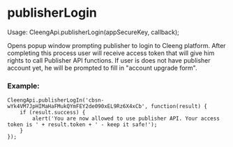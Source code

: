 publisherLogin
==============

Usage:
    CleengApi.publisherLogin(appSecureKey, callback);

Opens popup window prompting publisher to login to Cleeng platform. After completing this process user will
receive access token that will give him rights to call Publisher API functions.
If user is does not have publisher account yet, he will be prompted to fill in "account upgrade form".

### Example:

    CleengApi.publisherLogIn('cbsn-wYk4VM7JpHIMaHaFMukQYmFEY2de090xEL9Rz6X4xCb', function(result) {
        if (result.success) {
            alert('You are now allowed to use publisher API. Your access token is ' + result.token + ' - keep it safe!');
        }
    });
